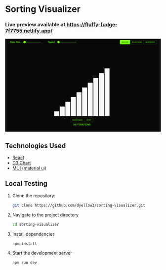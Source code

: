 # Sorting Visualizer

### Live preview available at https://fluffy-fudge-7f7755.netlify.app/

![Preview image](/preview.png)

## Technologies Used

- [React](https://react.dev/)
- [D3 Chart](https://d3js.org/)
- [MUI (material ui)](https://mui.com/material-ui/)

## Local Testing

1. Clone the repository:

   ```bash
   git clone https://github.com/dyellow3/sorting-visualizer.git
2. Navigate to the project directory
    ```bash
   cd sorting-visualizer
3. Install dependencies
   ```bash
   npm install
4. Start the development server
   ```bash
   npm run dev
